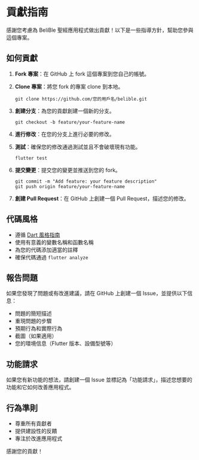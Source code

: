 # 貢獻指南

感謝您考慮為 BeliBle 聖經應用程式做出貢獻！以下是一些指導方針，幫助您參與這個專案。

## 如何貢獻

1. **Fork 專案**：在 GitHub 上 fork 這個專案到您自己的帳號。

2. **Clone 專案**：將您 fork 的專案 clone 到本地。
   ```
   git clone https://github.com/您的用戶名/belible.git
   ```

3. **創建分支**：為您的貢獻創建一個新的分支。
   ```
   git checkout -b feature/your-feature-name
   ```

4. **進行修改**：在您的分支上進行必要的修改。

5. **測試**：確保您的修改通過測試並且不會破壞現有功能。
   ```
   flutter test
   ```

6. **提交變更**：提交您的變更並推送到您的 fork。
   ```
   git commit -m "Add feature: your feature description"
   git push origin feature/your-feature-name
   ```

7. **創建 Pull Request**：在 GitHub 上創建一個 Pull Request，描述您的修改。

## 代碼風格

- 遵循 [Dart 風格指南](https://dart.dev/guides/language/effective-dart/style)
- 使用有意義的變數名稱和函數名稱
- 為您的代碼添加適當的註釋
- 確保代碼通過 `flutter analyze`

## 報告問題

如果您發現了問題或有改進建議，請在 GitHub 上創建一個 Issue，並提供以下信息：

- 問題的簡短描述
- 重現問題的步驟
- 預期行為和實際行為
- 截圖（如果適用）
- 您的環境信息（Flutter 版本、設備型號等）

## 功能請求

如果您有新功能的想法，請創建一個 Issue 並標記為「功能請求」，描述您想要的功能和它如何改善應用程式。

## 行為準則

- 尊重所有貢獻者
- 提供建設性的反饋
- 專注於改進應用程式

感謝您的貢獻！